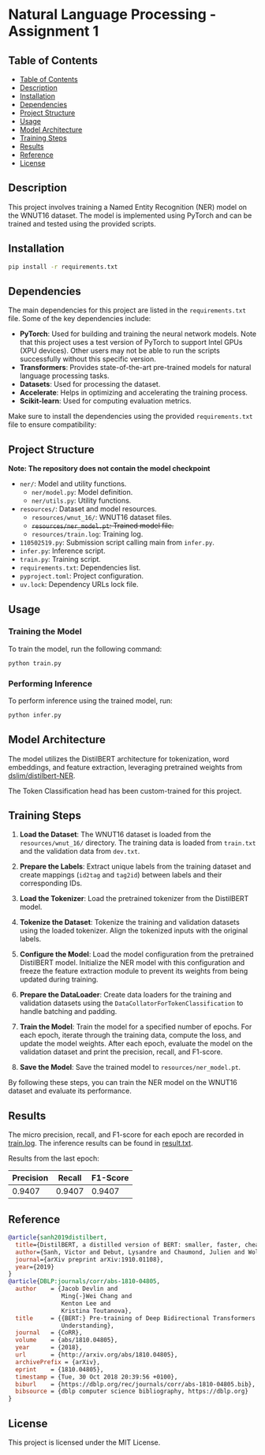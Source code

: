 # Natural Language Processing - Assignment 1

## Table of Contents

- [Table of Contents](#table-of-contents)
- [Description](#description)
- [Installation](#installation)
- [Dependencies](#dependencies)
- [Project Structure](#project-structure)
- [Usage](#usage)
- [Model Architecture](#model-architecture)
- [Training Steps](#training-steps)
- [Results](#results)
- [Reference](#reference)
- [License](#license)

## Description

This project involves training a Named Entity Recognition (NER) model on the WNUT16 dataset. The model is implemented using PyTorch and can be trained and tested using the provided scripts.

## Installation

```sh
pip install -r requirements.txt
```

## Dependencies

The main dependencies for this project are listed in the `requirements.txt` file. Some of the key dependencies include:

- **PyTorch**: Used for building and training the neural network models. Note that this project uses a test version of PyTorch to support Intel GPUs (XPU devices). Other users may not be able to run the scripts successfully without this specific version.
- **Transformers**: Provides state-of-the-art pre-trained models for natural language processing tasks.
- **Datasets**: Used for processing the dataset.
- **Accelerate**: Helps in optimizing and accelerating the training process.
- **Scikit-learn**: Used for computing evaluation metrics.

Make sure to install the dependencies using the provided `requirements.txt` file to ensure compatibility:


## Project Structure

**Note: The repository does not contain the model checkpoint**

- `ner/`: Model and utility functions.
  - `ner/model.py`: Model definition.
  - `ner/utils.py`: Utility functions.
- `resources/`: Dataset and model resources.
  - `resources/wnut_16/`: WNUT16 dataset files.
  - ~~`resources/ner_model.pt`: Trained model file.~~
  - `resources/train.log`: Training log.
- `110502519.py`: Submission script calling main from `infer.py`.
- `infer.py`: Inference script.
- `train.py`: Training script.
- `requirements.txt`: Dependencies list.
- `pyproject.toml`: Project configuration.
- `uv.lock`: Dependency URLs lock file.

## Usage

### Training the Model

To train the model, run the following command:

```sh
python train.py
```

### Performing Inference

To perform inference using the trained model, run:

```sh
python infer.py
```

## Model Architecture

The model utilizes the DistilBERT architecture for tokenization, word embeddings, and feature extraction, leveraging pretrained weights from [dslim/distilbert-NER](https://huggingface.co/dslim/distilbert-NER).

The Token Classification head has been custom-trained for this project.

## Training Steps

1. **Load the Dataset**: The WNUT16 dataset is loaded from the `resources/wnut_16/` directory. The training data is loaded from `train.txt` and the validation data from `dev.txt`.

2. **Prepare the Labels**: Extract unique labels from the training dataset and create mappings (`id2tag` and `tag2id`) between labels and their corresponding IDs.

3. **Load the Tokenizer**: Load the pretrained tokenizer from the DistilBERT model.

4. **Tokenize the Dataset**: Tokenize the training and validation datasets using the loaded tokenizer. Align the tokenized inputs with the original labels.

5. **Configure the Model**: Load the model configuration from the pretrained DistilBERT model. Initialize the NER model with this configuration and freeze the feature extraction module to prevent its weights from being updated during training.

6. **Prepare the DataLoader**: Create data loaders for the training and validation datasets using the `DataCollatorForTokenClassification` to handle batching and padding.

7. **Train the Model**: Train the model for a specified number of epochs. For each epoch, iterate through the training data, compute the loss, and update the model weights. After each epoch, evaluate the model on the validation dataset and print the precision, recall, and F1-score.

8. **Save the Model**: Save the trained model to `resources/ner_model.pt`.

By following these steps, you can train the NER model on the WNUT16 dataset and evaluate its performance.

## Results

The micro precision, recall, and F1-score for each epoch are recorded in [train.log](resources/train.log). The inference results can be found in [result.txt](result.txt).

Results from the last epoch:

| Precision | Recall | F1-Score |
| --------- | ------ | -------- |
| 0.9407    | 0.9407 | 0.9407   |

## Reference

```bibtex
@article{sanh2019distilbert,
  title={DistilBERT, a distilled version of BERT: smaller, faster, cheaper and lighter},
  author={Sanh, Victor and Debut, Lysandre and Chaumond, Julien and Wolf, Thomas},
  journal={arXiv preprint arXiv:1910.01108},
  year={2019}
}
@article{DBLP:journals/corr/abs-1810-04805,
  author    = {Jacob Devlin and
               Ming{-}Wei Chang and
               Kenton Lee and
               Kristina Toutanova},
  title     = {{BERT:} Pre-training of Deep Bidirectional Transformers for Language
               Understanding},
  journal   = {CoRR},
  volume    = {abs/1810.04805},
  year      = {2018},
  url       = {http://arxiv.org/abs/1810.04805},
  archivePrefix = {arXiv},
  eprint    = {1810.04805},
  timestamp = {Tue, 30 Oct 2018 20:39:56 +0100},
  biburl    = {https://dblp.org/rec/journals/corr/abs-1810-04805.bib},
  bibsource = {dblp computer science bibliography, https://dblp.org}
}
```

## License

This project is licensed under the MIT License.
